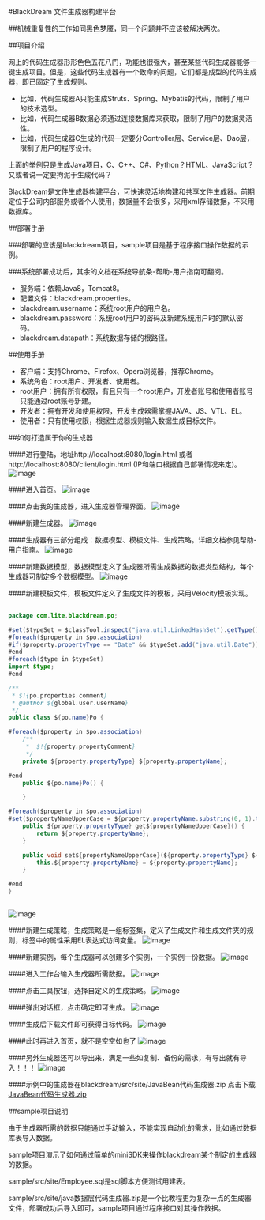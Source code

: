 #BlackDream 文件生成器构建平台

##机械重复性的工作如同黑色梦魇，同一个问题并不应该被解决两次。

##项目介绍

网上的代码生成器形形色色五花八门，功能也很强大，甚至某些代码生成器能够一键生成项目。但是，这些代码生成器有一个致命的问题，它们都是成型的代码生成器，即已固定了生成规则。

* 比如，代码生成器A只能生成Struts、Spring、Mybatis的代码，限制了用户的技术选型。
* 比如，代码生成器B数据必须通过连接数据库来获取，限制了用户的数据灵活性。
* 比如，代码生成器C生成的代码一定要分Controller层、Service层、Dao层，限制了用户的程序设计。

上面的举例只是生成Java项目，C、C++、C#、Python？HTML、JavaScript？又或者说一定要拘泥于生成代码？

BlackDream是文件生成器构建平台，可快速灵活地构建和共享文件生成器。前期定位于公司内部服务或者个人使用，数据量不会很多，采用xml存储数据，不采用数据库。

##部署手册

###部署的应该是blackdream项目，sample项目是基于程序接口操作数据的示例。

###系统部署成功后，其余的文档在系统导航条-帮助-用户指南可翻阅。

* 服务端：依赖Java8，Tomcat8。
* 配置文件：blackdream.properties。
* blackdream.username：系统root用户的用户名。
* blackdream.password：系统root用户的密码及新建系统用户时的默认密码。
* blackdream.datapath：系统数据存储的根路径。

##使用手册

* 客户端：支持Chrome、Firefox、Opera浏览器，推荐Chrome。
* 系统角色：root用户、开发者、使用者。
* root用户：拥有所有权限，有且只有一个root用户，开发者账号和使用者账号只能通过root账号新建。
* 开发者：拥有开发和使用权限，开发生成器需掌握JAVA、JS、VTL、EL。
* 使用者：只有使用权限，根据生成器规则输入数据生成目标文件。

##如何打造属于你的生成器

####进行登陆，地址http://localhost:8080/login.html 或者 http://localhost:8080/client/login.html (IP和端口根据自己部署情况来定)。
![image](https://github.com/LaineyC/blackdream/blob/master/blackdream/src/site/image/login.png?raw=true)

####进入首页。
![image](https://github.com/LaineyC/blackdream/blob/master/blackdream/src/site/image/main.png?raw=true)

####点击我的生成器，进入生成器管理界面。
![image](https://github.com/LaineyC/blackdream/blob/master/blackdream/src/site/image/generator-manage.png?raw=true)

####新建生成器。
![image](https://github.com/LaineyC/blackdream/blob/master/blackdream/src/site/image/generator-create.png?raw=true)

####生成器有三部分组成：数据模型、模板文件、生成策略。详细文档参见帮助-用户指南。
![image](https://github.com/LaineyC/blackdream/blob/master/blackdream/src/site/image/generator-manage2.png?raw=true)

####新建数据模型，数据模型定义了生成器所需生成数据的数据类型结构，每个生成器可制定多个数据模型。
![image](https://github.com/LaineyC/blackdream/blob/master/blackdream/src/site/image/dynamicModel-create.png?raw=true)

####新建模板文件，模板文件定义了生成文件的模板，采用Velocity模板实现。
```java  
  
package com.lite.blackdream.po;

#set($typeSet = $classTool.inspect("java.util.LinkedHashSet").getType().newInstance())
#foreach($property in $po.association)
#if($property.propertyType == "Date" && $typeSet.add("java.util.Date"))#end
#end
#foreach($type in $typeSet)
import $type;
#end

/**
 * $!{po.properties.comment}
 * @author ${global.user.userName}
 */
public class ${po.name}Po {

#foreach($property in $po.association)
	/**
	 *  $!{property.propertyComment}
	 */
	private ${property.propertyType} ${property.propertyName};

#end
	public ${po.name}Po() {

	}

#foreach($property in $po.association)
#set($propertyNameUpperCase = ${property.propertyName.substring(0, 1).toUpperCase().concat($property.propertyName.substring(1))})
    public ${property.propertyType} get${propertyNameUpperCase}() {
        return ${property.propertyName};
    }

	public void set${propertyNameUpperCase}(${property.propertyType} ${property.propertyName}) {
        this.${property.propertyName} = ${property.propertyName};
    }

#end
}
  
```
![image](https://github.com/LaineyC/blackdream/blob/master/blackdream/src/site/image/template-create.png?raw=true)

####新建生成策略，生成策略是一组标签集，定义了生成文件和生成文件夹的规则，标签中的属性采用EL表达式访问变量。
![image](https://github.com/LaineyC/blackdream/blob/master/blackdream/src/site/image/templateStrategy-create.png?raw=true)

####新建实例，每个生成器可以创建多个实例，一个实例一份数据。
![image](https://github.com/LaineyC/blackdream/blob/master/blackdream/src/site/image/generatorInstance-create.png?raw=true)

####进入工作台输入生成器所需数据。
![image](https://github.com/LaineyC/blackdream/blob/master/blackdream/src/site/image/dataModel-manage.png?raw=true)

####点击工具按钮，选择自定义的生成策略。
![image](https://github.com/LaineyC/blackdream/blob/master/blackdream/src/site/image/dataModel-manage1.png?raw=true)

####弹出对话框，点击确定即可生成。
![image](https://github.com/LaineyC/blackdream/blob/master/blackdream/src/site/image/dataModel-manage2.png?raw=true)

####生成后下载文件即可获得目标代码。
![image](https://github.com/LaineyC/blackdream/blob/master/blackdream/src/site/image/generatorInstance-run.png?raw=true)

####此时再进入首页，就不是空空如也了
![image](https://github.com/LaineyC/blackdream/blob/master/blackdream/src/site/image/main1.png?raw=true)

####另外生成器还可以导出来，满足一些如复制、备份的需求，有导出就有导入！！！
![image](https://github.com/LaineyC/blackdream/blob/master/blackdream/src/site/image/generator-export.png?raw=true)

####示例中的生成器在blackdream/src/site/JavaBean代码生成器.zip
 点击下载[JavaBean代码生成器.zip](https://github.com/LaineyC/blackdream/blob/master/blackdream/src/site/JavaBean代码生成器.zip?raw=true)
 
##sample项目说明

由于生成器所需的数据只能通过手动输入，不能实现自动化的需求，比如通过数据库表导入数据。

sample项目演示了如何通过简单的miniSDK来操作blackdream某个制定的生成器的数据。

sample/src/site/Employee.sql是sql脚本方便测试用建表。

sample/src/site/java数据层代码生成器.zip是一个比教程更为复杂一点的生成器文件，部署成功后导入即可，sample项目通过程序接口对其操作数据。
